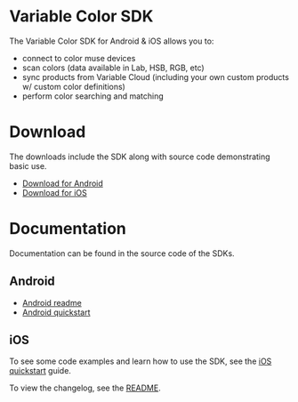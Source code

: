 # Variable Color SDK

The Variable Color SDK for Android & iOS allows you to:

- connect to color muse devices
- scan colors (data available in Lab, HSB, RGB, etc)
- sync products from Variable Cloud (including your own custom products w/ custom color definitions)
- perform color searching and matching

# Download

The downloads include the SDK along with source code demonstrating basic use.

- [Download for Android](https://bitbucket.org/variablecolor/sdk/raw/master/downloads/variable-color-android-latest.zip)
- [Download for iOS](https://bitbucket.org/variablecolor/sdk/raw/master/downloads/variable-color-ios-latest.zip)

# Documentation

Documentation can be found in the source code of the SDKs.

## Android

- [Android readme](docs/android-readme.md)
- [Android quickstart](docs/android-quickstart.md)

## iOS

To see some code examples and learn how to use the SDK, see the [iOS quickstart](docs/ios-quickstart.md) guide.

To view the changelog, see the [README](docs/ios-readme.md).
